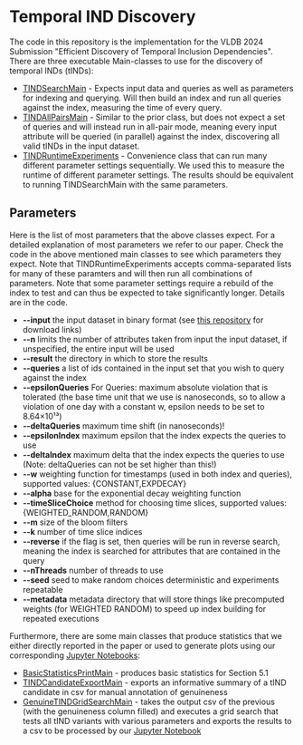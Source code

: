 # Temporal IND Discovery
The code in this repository is the implementation for the VLDB 2024 Submission "Efficient Discovery of Temporal Inclusion Dependencies".
There are three executable Main-classes to use for the discovery of temporal INDs (tINDs):
* [TINDSearchMain](src/main/scala/de/hpi/temporal_ind/discovery/TINDSearchMain.scala) - Expects input data and queries as well as parameters for indexing and querying. Will then build an index and run all queries against the index, measuring the time of every query.
* [TINDAllPairsMain](src/main/scala/de/hpi/temporal_ind/discovery/TINDAllPairsMain.scala) - Similar to the prior class, but does not expect a set of queries and will instead run in all-pair mode, meaning every input attribute will be queried (in parallel) against the index, discovering all valid tINDs in the input dataset.
* [TINDRuntimeExperiments](src/main/scala/de/hpi/temporal_ind/discovery/TINDRuntimeExperiments.scala) - Convenience class that can run many different parameter settings sequentially. We used this to measure the runtime of different parameter settings. The results should be equivalent to running TINDSearchMain with the same parameters.

## Parameters
Here is the list of most parameters that the above classes expect. For a detailed explanation of most parameters we refer to our paper. Check the code in the above mentioned main classes to see which parameters they expect.
Note that TINDRuntimeExperiments accepts comma-separated lists for many of these paramters and will then run all combinations of parameters. Note that some parameter settings require a rebuild of the index to test and can thus be expected to take significantly longer. Details are in the code.
* __--input__ the input dataset in binary format (see [this repository](https://github.com/HPI-Information-Systems/tindResources) for download links) 
* __--n__ limits the number of attributes taken from input the input dataset, if unspecified, the entire input will be used
* __--result__ the directory in which to store the results
* __--queries__ a list of ids contained in the input set that you wish to query against the index
* __--epsilonQueries__ For Queries: maximum absolute violation that is tolerated (the base time unit that we use is nanoseconds, so to allow a violation of one day with a constant w, epsilon needs to be set to 8.64×10¹³)
* __--deltaQueries__ maximum time shift (in nanoseconds)!
* __--epsilonIndex__ maximum epsilon that the index expects the queries to use 
* __--deltaIndex__ maximum delta that the index expects the queries to use (Note: deltaQueries can not be set higher than this!)
* __--w__ weighting function for timestamps (used in both index and queries), supported values: {CONSTANT,EXPDECAY}
* __--alpha__ base for the exponential decay weighting function
* __--timeSliceChoice__ method for choosing time slices, supported values: {WEIGHTED_RANDOM,RANDOM}
* __--m__ size of the bloom filters
* __--k__ number of time slice indices
* __--reverse__ if the flag is set, then queries will be run in reverse search, meaning the index is searched for attributes that are contained in the query
* __--nThreads__ number of threads to use
* __--seed__ seed to make random choices deterministic and experiments repeatable
* __--metadata__ metadata directory that will store things like precomputed weights (for WEIGHTED RANDOM) to speed up index building for repeated executions


Furthermore, there are some main classes that produce statistics that we either directly reported in the paper or used to generate plots using our corresponding [Jupyter Notebooks](https://github.com/leonbornemann/temporalINDEvaluation):
* [BasicStatisticsPrintMain](src/main/scala/de/hpi/temporal_ind/discovery/statistics_and_results/BasicStatisticsPrintMain.scala) - produces basic statistics for Section 5.1
* [TINDCandidateExportMain](src/main/scala/de/hpi/temporal_ind/data/attribute_history/labelling/TINDCandidateExportMain.scala) - exports an informative summary of a tIND candidate in csv for manual annotation of genuineness
* [GenuineTINDGridSearchMain](src/main/scala/de/hpi/temporal_ind/data/attribute_history/labelling/GenuineTINDGridSearchMain.scala) - takes the output csv of the previous (with the genuineness column filled) and executes a grid search that tests all tIND variants with various parameters and exports the results to a csv to be processed by our [Jupyter Notebook](https://github.com/leonbornemann/temporalINDEvaluation) 

